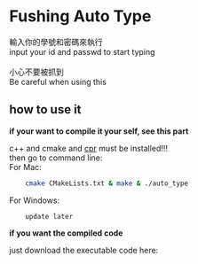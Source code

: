 # Fushing Auto Type
輸入你的學號和密碼來執行<br>
input your id and passwd to start typing <br>
<br>
小心不要被抓到<br>
Be careful when using this
<br>
## how to use it

**if your want to compile it your self, see this part**<br>

c++ and cmake and <a href="https://github.com/libcpr/cpr">cpr</a> must be installed!!!<br>
then go to command line:<br>
For Mac: 

```bash
    cmake CMakeLists.txt & make & ./auto_type
```

For Windows: 

```
    update later
```

**if you want the compiled code**

just download the executable code here:<br>